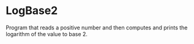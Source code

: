 # LogBase2
Program that reads a positive number and then computes and prints the logarithm of the value to base 2. 
